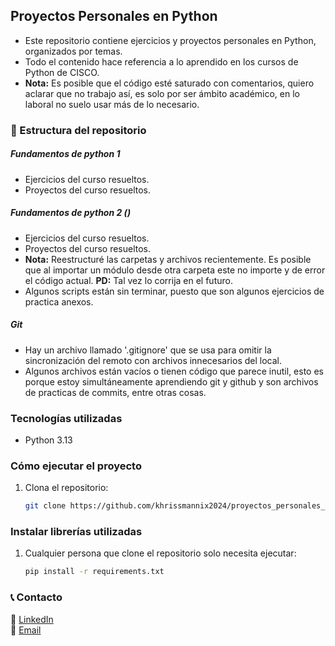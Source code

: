 ## Proyectos Personales en Python
- Este repositorio contiene ejercicios y proyectos personales en Python, organizados por temas.
- Todo el contenido hace referencia a lo aprendido en los cursos de Python de CISCO.
- **Nota:** Es posible que el código esté saturado con comentarios, quiero aclarar que no trabajo así, 
es solo por ser ámbito académico, en lo laboral no suelo usar más de lo necesario.

### 📂 Estructura del repositorio

##### Fundamentos de python 1
- Ejercicios del curso resueltos.
- Proyectos del curso resueltos.

##### Fundamentos de python 2 ()
- Ejercicios del curso resueltos.
- Proyectos del curso resueltos.
- **Nota:** Reestructuré las carpetas y archivos recientemente. Es posible que al importar un módulo desde otra carpeta
 este no importe y de error el código actual. **PD:** Tal vez lo corrija en el futuro.
 - Algunos scripts están sin terminar, puesto que son algunos ejercicios de practica anexos.

##### Git
- Hay un archivo llamado '.gitignore' que se usa para omitir la sincronización del remoto con archivos innecesarios del local.
- Algunos archivos están vacíos o tienen código que parece inutil,
 esto es porque estoy simultáneamente aprendiendo git y github y son archivos de practicas de commits, entre otras cosas.

### Tecnologías utilizadas
- Python 3.13

### Cómo ejecutar el proyecto
1. Clona el repositorio:  
   ```bash
   git clone https://github.com/khrissmannix2024/proyectos_personales_python.git

### Instalar librerías utilizadas
1. Cualquier persona que clone el repositorio solo necesita ejecutar:

    ```bash
    pip install -r requirements.txt

### 📞 Contacto
🔗 [LinkedIn](https://www.linkedin.com/in/cristofer-castro-arias-b23455350)  
📧 [Email](mailto:khriss201403@gmail.com)